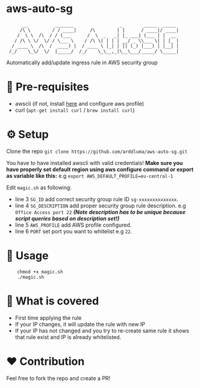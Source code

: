 # aws-auto-sg
```   
      __          _______                 _        _____  _____ 
     /\ \        / / ____|     /\        | |      / ____|/ ____|
    /  \ \  /\  / / (___      /  \  _   _| |_ ___| (___ | |  __ 
   / /\ \ \/  \/ / \___ \    / /\ \| | | | __/ _ \\___ \| | |_ |
  / ____ \  /\  /  ____) |  / ____ \ |_| | || (_) |___) | |__| |
 /_/    \_\/  \/  |_____/  /_/    \_\__,_|\__\___/_____/ \_____|

 ```

Automatically add/update ingress rule in AWS security group

# 🚩 Pre-requisites

 - awscli (if not, install [here](https://aws.amazon.com/cli/) and configure aws profile)
 - curl (`apt-get install curl` / `brew install curl`)

# ⚙️ Setup

Clone the repo 
`git clone https://github.com/arddluma/aws-auto-sg.git`

You have to have installed awscli with valid credentials!
**Make sure you have properly set default region using aws configure command or export as variable like this:**
e.g `export AWS_DEFAULT_PROFILE=eu-central-1`

Edit `magic.sh` as following:
- line 3 `SG_ID` add correct security group rule ID `sg-xxxxxxxxxxxxxx`.
- line 4 `SG_DESCRIPTION` add proper security group rule description. e.g `Office Access port 22`
  ***(Note description has to be unique because script queries based on description set!)***
- line 5 `AWS_PROFILE` add AWS profile configured.
- line 6 `PORT` set port you want to whitelist e.g `22`.

# 🚀 Usage

```
    chmod +x magic.sh
    ./magic.sh
```

# 📖 What is covered

- First time applying the rule
- If your IP changes, it will update the rule with new IP
- If your IP has not changed and you try to re-create same rule it shows that rule exist and IP is  already whitelisted.

# ❤️ Contribution

Feel free to fork the repo and create a PR!